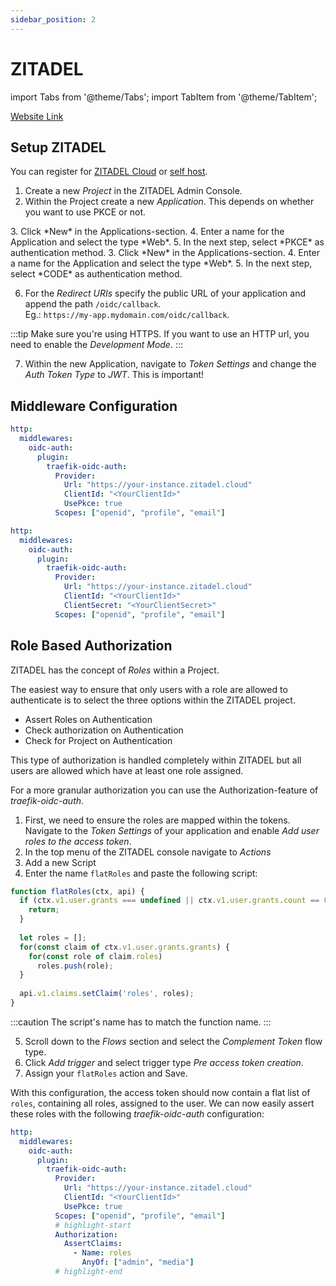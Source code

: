 ```yaml
---
sidebar_position: 2
---
```


# ZITADEL

import Tabs from '@theme/Tabs';
import TabItem from '@theme/TabItem';

[Website Link](https://zitadel.com/)

## Setup ZITADEL

You can register for [ZITADEL Cloud](https://zitadel.com/signin) or [self host](https://zitadel.com/docs/self-hosting/deploy/overview).

1. Create a new *Project* in the ZITADEL Admin Console.
2. Within the Project create a new *Application*. This depends on whether you want to use PKCE or not.

<Tabs groupId="type">
  <TabItem value="pkce" label="With PKCE">
    3. Click *New* in the Applications-section.
    4. Enter a name for the Application and select the type *Web*.
    5. In the next step, select *PKCE* as authentication method.
  </TabItem>
  <TabItem value="no-pkce" label="Without PKCE">
    3. Click *New* in the Applications-section.
    4. Enter a name for the Application and select the type *Web*.
    5. In the next step, select *CODE* as authentication method.
  </TabItem>
</Tabs>

6. For the *Redirect URIs* specify the public URL of your application and append the path `/oidc/callback`.  
Eg.: `https://my-app.mydomain.com/oidc/callback`.

:::tip
Make sure you're using HTTPS. If you want to use an HTTP url, you need to enable the *Development Mode*.
:::

7. Within the new Application, navigate to *Token Settings* and change the *Auth Token Type* to *JWT*. This is important!

## Middleware Configuration

<Tabs groupId="type">
  <TabItem value="pkce" label="With PKCE">
  
```yml
http:
  middlewares:
    oidc-auth:
      plugin:
        traefik-oidc-auth:
          Provider:
            Url: "https://your-instance.zitadel.cloud"
            ClientId: "<YourClientId>"
            UsePkce: true
          Scopes: ["openid", "profile", "email"]
```

  </TabItem>
  <TabItem value="secret" label="Without PKCE">
  
```yml
http:
  middlewares:
    oidc-auth:
      plugin:
        traefik-oidc-auth:
          Provider:
            Url: "https://your-instance.zitadel.cloud"
            ClientId: "<YourClientId>"
            ClientSecret: "<YourClientSecret>"
          Scopes: ["openid", "profile", "email"]
```

  </TabItem>
</Tabs>

## Role Based Authorization

ZITADEL has the concept of *Roles* within a Project.

The easiest way to ensure that only users with a role are allowed to authenticate is to select the three options within the ZITADEL project.
- Assert Roles on Authentication
- Check authorization on Authentication
- Check for Project on Authentication

This type of authorization is handled completely within ZITADEL but all users are allowed which have at least one role assigned.

For a more granular authorization you can use the Authorization-feature of *traefik-oidc-auth*.

1. First, we need to ensure the roles are mapped within the tokens. Navigate to the *Token Settings* of your application and enable *Add user roles to the access token*.
2. In the top menu of the ZITADEL console navigate to *Actions*
3. Add a new Script
4. Enter the name `flatRoles` and paste the following script:
```js
function flatRoles(ctx, api) {
  if (ctx.v1.user.grants === undefined || ctx.v1.user.grants.count == 0) {
    return;
  }
    
  let roles = [];
  for(const claim of ctx.v1.user.grants.grants) {
    for(const role of claim.roles)
      roles.push(role);
  }
    
  api.v1.claims.setClaim('roles', roles);
}
```

:::caution
The script's name has to match the function name.
:::

5. Scroll down to the *Flows* section and select the *Complement Token* flow type.
6. Click *Add trigger* and select trigger type *Pre access token creation*.
7. Assign your `flatRoles` action and Save.

With this configuration, the access token should now contain a flat list of `roles`, containing all roles, assigned to the user.
We can now easily assert these roles with the following *traefik-oidc-auth* configuration:

```yml
http:
  middlewares:
    oidc-auth:
      plugin:
        traefik-oidc-auth:
          Provider:
            Url: "https://your-instance.zitadel.cloud"
            ClientId: "<YourClientId>"
            UsePkce: true
          Scopes: ["openid", "profile", "email"]
          # highlight-start
          Authorization:
            AssertClaims:
              - Name: roles
                AnyOf: ["admin", "media"]
          # highlight-end
```
